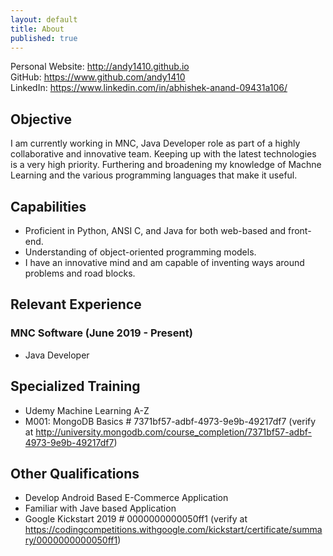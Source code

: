 ```yaml
---
layout: default
title: About
published: true
---
```


Personal Website: <http://andy1410.github.io>  
GitHub: <https://www.github.com/andy1410>  
LinkedIn: <https://www.linkedin.com/in/abhishek-anand-09431a106/>

## Objective
I am currently working in MNC, Java Developer role as part of a highly collaborative and innovative team. Keeping up with the latest technologies is a very high priority. Furthering and broadening my knowledge of Machne Learning and the various programming languages that make it useful.

## Capabilities
* Proficient in Python, ANSI C, and Java for both web-based and front-end.
* Understanding of object-oriented programming models.
* I have an innovative mind and am capable of inventing ways around problems and road blocks.

## Relevant Experience
### MNC Software (June 2019 - Present)
* Java Developer

## Specialized Training
* Udemy Machine Learning A-Z
* M001: MongoDB Basics # 7371bf57-adbf-4973-9e9b-49217df7 (verify at <http://university.mongodb.com/course_completion/7371bf57-adbf-4973-9e9b-49217df7>)

## Other Qualifications
* Develop Android Based E-Commerce Application
* Familiar with Jave based Application
* Google Kickstart 2019 # 0000000000050ff1 (verify at <https://codingcompetitions.withgoogle.com/kickstart/certificate/summary/0000000000050ff1>)
